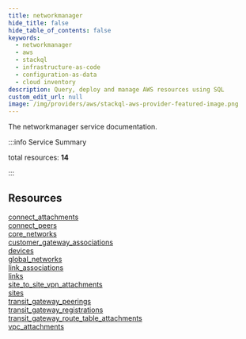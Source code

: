 ```yaml
---
title: networkmanager
hide_title: false
hide_table_of_contents: false
keywords:
  - networkmanager
  - aws
  - stackql
  - infrastructure-as-code
  - configuration-as-data
  - cloud inventory
description: Query, deploy and manage AWS resources using SQL
custom_edit_url: null
image: /img/providers/aws/stackql-aws-provider-featured-image.png
---
```


The networkmanager service documentation.

:::info Service Summary

<div class="row">
<div class="providerDocColumn">
<span>total resources:&nbsp;<b>14</b></span><br />
</div>
</div>

:::

## Resources
<div class="row">
<div class="providerDocColumn">
<a href="/providers/aws/networkmanager/connect_attachments/">connect_attachments</a><br />
<a href="/providers/aws/networkmanager/connect_peers/">connect_peers</a><br />
<a href="/providers/aws/networkmanager/core_networks/">core_networks</a><br />
<a href="/providers/aws/networkmanager/customer_gateway_associations/">customer_gateway_associations</a><br />
<a href="/providers/aws/networkmanager/devices/">devices</a><br />
<a href="/providers/aws/networkmanager/global_networks/">global_networks</a><br />
<a href="/providers/aws/networkmanager/link_associations/">link_associations</a>
</div>
<div class="providerDocColumn">
<a href="/providers/aws/networkmanager/links/">links</a><br />
<a href="/providers/aws/networkmanager/site_to_site_vpn_attachments/">site_to_site_vpn_attachments</a><br />
<a href="/providers/aws/networkmanager/sites/">sites</a><br />
<a href="/providers/aws/networkmanager/transit_gateway_peerings/">transit_gateway_peerings</a><br />
<a href="/providers/aws/networkmanager/transit_gateway_registrations/">transit_gateway_registrations</a><br />
<a href="/providers/aws/networkmanager/transit_gateway_route_table_attachments/">transit_gateway_route_table_attachments</a><br />
<a href="/providers/aws/networkmanager/vpc_attachments/">vpc_attachments</a>
</div>
</div>